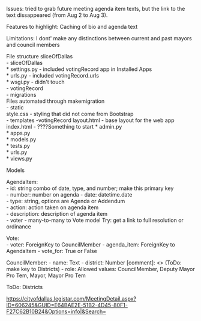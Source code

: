 Issues: tried to grab future meeting agenda item texts, but the link to the text
dissappeared (from Aug 2 to Aug 3). 

Features to highlight:
Caching of bio and agenda text

Limitations:
I dont' make any distinctions between current and past mayors and council members


File structure
sliceOfDallas  
    - sliceOfDallas  
        * settings.py - included votingRecord app in Installed Apps  
        * urls.py - included votingRecord.urls   
        * wsgi.py - didn't touch  
    - votingRecord  
        - migrations  
            Files automated through makemigration  
        - static  
            style.css - styling that did not come from Bootstrap  
        - templates
            -votingRecord 
                layout.html - base layout for the web app  
                index.html - ????Something to start
        * admin.py  
        * apps.py  
        * models.py  
        * tests.py  
        * urls.py  
        * views.py  
    
Models 

AgendaItem:  
    - id: string combo of date, type, and number; make this primary key  
    - number: number on agenda
    - date: datetime.date   
    - type: string, options are Agenda or Addendum  
    - action: action taken on agenda item  
    - description: description of agenda item  
    - voter - many-to-many to Vote model
    Try: get a link to full resolution or ordinance
    
Vote:  
    - voter: ForeignKey to CouncilMember
    - agenda_item: ForeignKey to AgendaItem
    - vote_for: True or False
    
CouncilMember:
    - name: Text
    - district: Number  [comment]: <> (ToDo: make key to Districts)
    - role: Allowed values: CouncilMember, Deputy Mayor Pro Tem, Mayor, Mayor Pro Tem
    
ToDo: Districts
    
https://cityofdallas.legistar.com/MeetingDetail.aspx?ID=606245&GUID=E64BAE2E-51B2-4D45-80F1-F27C62B10B24&Options=info|&Search=
